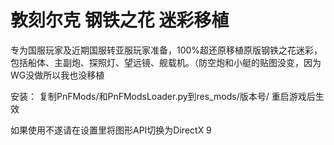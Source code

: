 ﻿# 敦刻尔克 钢铁之花 迷彩移植

专为国服玩家及近期国服转亚服玩家准备，100%超还原移植原版钢铁之花迷彩，包括船体、主副炮、探照灯、望远镜、舰载机。（防空炮和小艇的贴图没变，因为WG没做所以我也没移植

安装：
复制PnFMods/和PnFModsLoader.py到res_mods/版本号/
重启游戏后生效

如果使用不遂请在设置里将图形API切换为DirectX 9
